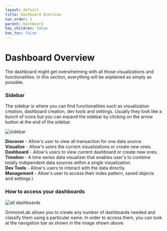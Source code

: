 ```yaml
---
layout: default
title: Dashboard Overview
nav_order: 1
parent: Dashboard
has_children: false
has_toc: false
---
```


# Dashboard Overview

The dashboard might get overwhelming with all those visualizations and functionalities. In this section, everything will be explained as simply as possible.

### Sidebar

The sidebar is where you can find functionalities such as visualization creation, dashboard creation, dev tools and settings. Usually they look like a bunch of icons but you can expand the sidebar by clicking on the arrow button at the end of the sidebar.

![sidebar](../assets/sidebar.png)

**Discover** - Allow's user to view all transaction for one data source.\
**Visualize** - Allow's users the current visualizations or create new ones.\
**Dashboard** - Allow's users to view current dashboard or create new ones.\
**Timelion** - A time series data visualizer that enables user's to combine totally independent data sources within a single visualization.\
**Dev Tools** - Allow's users to interact with the data directly.\
**Management** - Allow's user to access their index pattern, saved objects and settings.\

### How to access your dashboards

![all dashboards](../assets/all_dashboards.png)

GrimoireLab allows you to create any number of dashboards needed and classify them using a particular name. In order to access them, you can look at the navigation bar as shown in the image shown above.
